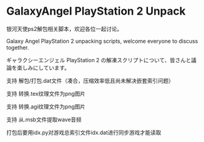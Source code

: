 # GalaxyAngel PlayStation 2 Unpack
银河天使ps2解包相关脚本，欢迎各位一起讨论。

Galaxy Angel PlayStation 2 unpacking scripts, welcome everyone to discuss together.

ギャラクシーエンジェル PlayStation 2 の解凍スクリプトについて、皆さんと議論を楽しみにしています。

支持 解包/打包.dat文件（凑合，压缩效率低且尚未解决嵌套索引问题）

支持 转换.tex纹理文件为png图片

支持 转换.agi纹理文件为png图片

支持 从.msb文件提取wave音频

打包后要用idx.py对游戏总索引文件idx.dat进行同步游戏才能读取
